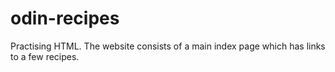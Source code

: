 # odin-recipes
Practising HTML. The website consists of a main index page which has links to a few recipes.
